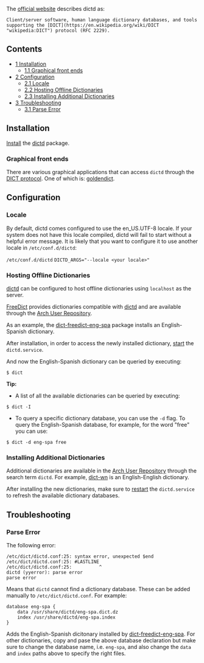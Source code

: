 The [official website](http://sourceforge.net/projects/dict/) describes dictd as:

	Client/server software, human language dictionary databases, and tools supporting the [DICT](https://en.wikipedia.org/wiki/DICT "wikipedia:DICT") protocol (RFC 2229).

## Contents

*   [1 Installation](#Installation)
    *   [1.1 Graphical front ends](#Graphical_front_ends)
*   [2 Configuration](#Configuration)
    *   [2.1 Locale](#Locale)
    *   [2.2 Hosting Offline Dictionaries](#Hosting_Offline_Dictionaries)
    *   [2.3 Installing Additional Dictionaries](#Installing_Additional_Dictionaries)
*   [3 Troubleshooting](#Troubleshooting)
    *   [3.1 Parse Error](#Parse_Error)

## Installation

[Install](/index.php/Install "Install") the [dictd](https://www.archlinux.org/packages/?name=dictd) package.

### Graphical front ends

There are various graphical applications that can access `dictd` through the [DICT protocol](https://en.wikipedia.org/wiki/DICT "wikipedia:DICT"). One of which is: [goldendict](/index.php/Goldendict "Goldendict").

## Configuration

### Locale

By default, dictd comes configured to use the en_US.UTF-8 locale. If your system does not have this locale compiled, dictd will fail to start without a helpful error message. It is likely that you want to configure it to use another locale in `/etc/conf.d/dictd`:

 `/etc/conf.d/dictd`  `DICTD_ARGS="--locale <your locale>"` 

### Hosting Offline Dictionaries

[dictd](https://www.archlinux.org/packages/?name=dictd) can be configured to host offline dictionaries using `localhost` as the server.

[FreeDict](https://github.com/freedict) provides dictionaries compatible with [dictd](https://www.archlinux.org/packages/?name=dictd) and are available through the [Arch User Repository](/index.php/Arch_User_Repository "Arch User Repository").

As an example, the [dict-freedict-eng-spa](https://aur.archlinux.org/packages/dict-freedict-eng-spa/) package installs an English-Spanish dictionary.

After installation, in order to access the newly installed dictionary, [start](/index.php/Start "Start") the `dictd.service`.

And now the English-Spanish dictionary can be queried by executing:

```
$ dict 

```

**Tip:**

*   A list of all the available dictionaries can be queried by executing:

```
$ dict -I

```

*   To query a specific dictionary database, you can use the `-d` flag. To query the English-Spanish database, for example, for the word "free" you can use:

```
$ dict -d eng-spa free

```

### Installing Additional Dictionaries

Additional dictionaries are available in the [Arch User Repository](/index.php/Arch_User_Repository "Arch User Repository") through the search term `dictd`. For example, [dict-wn](https://aur.archlinux.org/packages/dict-wn/) is an English-English dictionary.

After installing the new dictionaries, make sure to [restart](/index.php/Restart "Restart") the `dictd.service` to refresh the available dictionary databases.

## Troubleshooting

### Parse Error

The following error:

```
/etc/dict/dictd.conf:25: syntax error, unexpected $end
/etc/dict/dictd.conf:25: #LASTLINE
/etc/dict/dictd.conf:25:          ^
dictd (yyerror): parse error
parse error

```

Means that `dictd` cannot find a dictionary database. These can be added manually to `/etc/dict/dictd.conf`. For example:

```
database eng-spa {
	data /usr/share/dictd/eng-spa.dict.dz
	index /usr/share/dictd/eng-spa.index
}

```

Adds the English-Spanish dicitonary installed by [dict-freedict-eng-spa](https://aur.archlinux.org/packages/dict-freedict-eng-spa/). For other dictionaries, copy and pase the above database declaration but make sure to change the database name, i.e. `eng-spa`, and also change the `data` and `index` paths above to specify the right files.